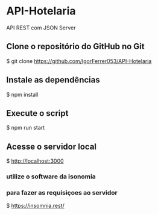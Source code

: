 # API-Hotelaria
API REST com JSON Server 

## Clone o repositório do GitHub no Git
$ git clone <https://github.com/IgorFerrer053/API-Hotelaria>

## Instale as dependências
$ npm install

## Execute o script
$ npm run start

## Acesse o servidor local
$ <http://localhost:3000>

### utilize o software da isonomia 
### para fazer as requisiçoes ao servidor
$ https://insomnia.rest/
